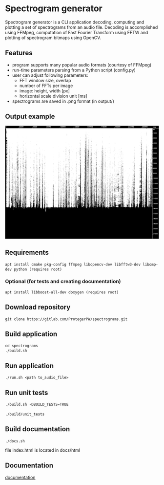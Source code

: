 # Spectrogram generator

Spectrogram generator is a CLI application decoding, computing and plotting a set of spectrograms from an audio file. Decoding is accomplished using FFMpeg, computation of Fast Fourier Transform using FFTW and plotting of spectrogram bitmaps using OpenCV.

## Features
* program supports many popular audio formats (courtesy of FFMpeg)
* run-time parameters parsing from a Python script (config.py)
* user can adjust following parameters:
    - FFT window size, overlap
    - number of FFTs per image
    - image: height, width \[px\]
    - horizontal scale division unit \[ms\]
* spectrograms are saved in .png format (in output/)

## Output example 
![](/docs/Spectrogram0.png)

## Requirements

    apt install cmake pkg-config ffmpeg libopencv-dev libfftw3-dev libomp-dev python (requires root)

### Optional (for tests and creating documentation)

    apt install libboost-all-dev doxygen (requires root)

## Download repository

    git clone https://gitlab.com/ProtegerPW/spectrograms.git

## Build application

    cd spectrograms
    ./build.sh
  
## Run application
  
    ./run.sh <path to_audio_file>

## Run unit tests

    ./build.sh -DBUILD_TESTS=TRUE

    ./build/unit_tests

## Build documentation

    ./docs.sh

file index.html is located in docs/html

## Documentation

[documentation](https://protegerpw.gitlab.io/spectrograms/index.html)
